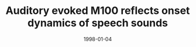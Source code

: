 ---
title: "Auditory evoked M100 reflects onset dynamics of speech sounds"
collection: publications
permalink: /publication/1998_auditory-evoked-m100-reflects-onset-dynamics-of-sp
date: 1998-01-04
year: 1998
venue: 'Brain Research'
authors: 'Gage N, Poeppel D, Roberts TPL, Hickok G'
number: '16'
citation: 'Gage N, Poeppel D, Roberts TPL, Hickok G (1998). Auditory evoked M100 reflects onset dynamics of speech sounds. Brain Research.'
category: 'article'
---